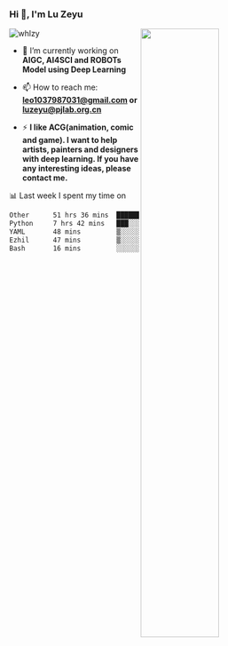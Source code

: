 ### Hi 👋, I'm Lu Zeyu

<img src="https://komarev.com/ghpvc/?username=whlzy&label=Profile%20views&color=0e75b6&style=flat" alt="whlzy" />
<img align="right" width="53%" src="https://github-readme-stats.vercel.app/api?username=whlzy&show_icons=true">

- 🔭 I’m currently working on **AIGC, AI4SCI and ROBOTs Model using Deep Learning**

- 📫 How to reach me: **leo1037987031@gmail.com or luzeyu@pjlab.org.cn**

- ⚡ **I like ACG(animation, comic and game). I want to help artists, painters and designers with deep learning. If you have any interesting ideas, please contact me.**

📊 Last week I spent my time on

<!--START_SECTION:waka-->

```txt
Other      51 hrs 36 mins  █████████████████████░░░░   84.22 %
Python     7 hrs 42 mins   ███░░░░░░░░░░░░░░░░░░░░░░   12.57 %
YAML       48 mins         ▒░░░░░░░░░░░░░░░░░░░░░░░░   01.32 %
Ezhil      47 mins         ▒░░░░░░░░░░░░░░░░░░░░░░░░   01.28 %
Bash       16 mins         ░░░░░░░░░░░░░░░░░░░░░░░░░   00.44 %
```

<!--END_SECTION:waka-->

